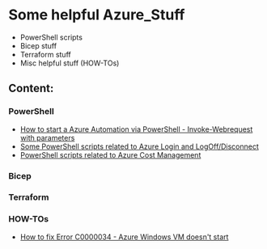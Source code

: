 # Some helpful Azure_Stuff
- PowerShell scripts
- Bicep stuff
- Terraform stuff
- Misc helpful stuff (HOW-TOs)

## Content:
### PowerShell
- [How to start a Azure Automation via PowerShell - Invoke-Webrequest with parameters](How_to_start_AzureAutomationRunbook_viaWebhook_Powershell)
- [Some PowerShell scripts related to Azure Login and LogOff/Disconnect](Azure_Login_and_Connect)
- [PowerShell scripts related to Azure Cost Management](Azure_Costmanagement)

### Bicep

### Terraform

### HOW-TOs
- [How to fix Error C0000034 - Azure Windows VM doesn't start](How_to_fix_Error_C0000034_Azure_VM_booting)